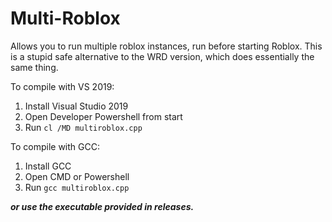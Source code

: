 # Multi-Roblox
Allows you to run multiple roblox instances, run before starting Roblox.
This is a stupid safe alternative to the WRD version, which does essentially the same thing.

To compile with VS 2019:
1. Install Visual Studio 2019
2. Open Developer Powershell from start
3. Run `cl /MD multiroblox.cpp`

To compile with GCC:
1. Install GCC
2. Open CMD or Powershell
2. Run `gcc multiroblox.cpp`


_**or use the executable provided in releases.**_
